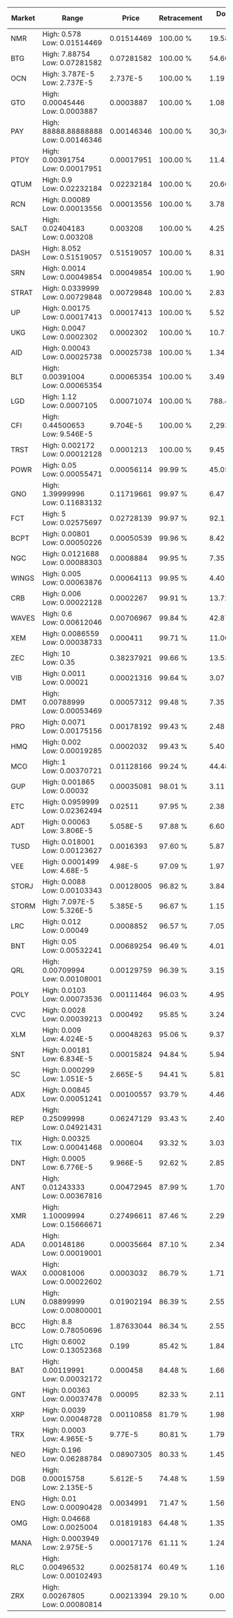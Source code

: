 | Market | Range | Price| Retracement | Doubles to 50% |
| --- | --- | --- | --- | --- |
| NMR | High: 0.578<br />Low: 0.01514469 | 0.01514469 | 100.00 % | 19.58 |
| BTG | High: 7.88754<br />Low: 0.07281582 | 0.07281582 | 100.00 % | 54.66 |
| OCN | High: 3.787E-5<br />Low: 2.737E-5 | 2.737E-5 | 100.00 % | 1.19 |
| GTO | High: 0.00045446<br />Low: 0.0003887 | 0.0003887 | 100.00 % | 1.08 |
| PAY | High: 88888.88888888<br />Low: 0.00146346 | 0.00146346 | 100.00 % | 30,369,429.42 |
| PTOY | High: 0.00391754<br />Low: 0.00017951 | 0.00017951 | 100.00 % | 11.41 |
| QTUM | High: 0.9<br />Low: 0.02232184 | 0.02232184 | 100.00 % | 20.66 |
| RCN | High: 0.00089<br />Low: 0.00013556 | 0.00013556 | 100.00 % | 3.78 |
| SALT | High: 0.02404183<br />Low: 0.003208 | 0.003208 | 100.00 % | 4.25 |
| DASH | High: 8.052<br />Low: 0.51519057 | 0.51519057 | 100.00 % | 8.31 |
| SRN | High: 0.0014<br />Low: 0.00049854 | 0.00049854 | 100.00 % | 1.90 |
| STRAT | High: 0.0339999<br />Low: 0.00729848 | 0.00729848 | 100.00 % | 2.83 |
| UP | High: 0.00175<br />Low: 0.00017413 | 0.00017413 | 100.00 % | 5.52 |
| UKG | High: 0.0047<br />Low: 0.0002302 | 0.0002302 | 100.00 % | 10.71 |
| AID | High: 0.00043<br />Low: 0.00025738 | 0.00025738 | 100.00 % | 1.34 |
| BLT | High: 0.00391004<br />Low: 0.00065354 | 0.00065354 | 100.00 % | 3.49 |
| LGD | High: 1.12<br />Low: 0.0007105 | 0.00071074 | 100.00 % | 788.41 |
| CFI | High: 0.44500653<br />Low: 9.546E-5 | 9.704E-5 | 100.00 % | 2,293.39 |
| TRST | High: 0.002172<br />Low: 0.00012128 | 0.0001213 | 100.00 % | 9.45 |
| POWR | High: 0.05<br />Low: 0.00055471 | 0.00056114 | 99.99 % | 45.05 |
| GNO | High: 1.39999996<br />Low: 0.11683132 | 0.11719661 | 99.97 % | 6.47 |
| FCT | High: 5<br />Low: 0.02575697 | 0.02728139 | 99.97 % | 92.11 |
| BCPT | High: 0.00801<br />Low: 0.00050226 | 0.00050539 | 99.96 % | 8.42 |
| NGC | High: 0.0121688<br />Low: 0.00088303 | 0.0008884 | 99.95 % | 7.35 |
| WINGS | High: 0.005<br />Low: 0.00063876 | 0.00064113 | 99.95 % | 4.40 |
| CRB | High: 0.006<br />Low: 0.00022128 | 0.0002267 | 99.91 % | 13.72 |
| WAVES | High: 0.6<br />Low: 0.00612046 | 0.00706967 | 99.84 % | 42.87 |
| XEM | High: 0.0086559<br />Low: 0.00038733 | 0.000411 | 99.71 % | 11.00 |
| ZEC | High: 10<br />Low: 0.35 | 0.38237921 | 99.66 % | 13.53 |
| VIB | High: 0.0011<br />Low: 0.00021 | 0.00021316 | 99.64 % | 3.07 |
| DMT | High: 0.00788999<br />Low: 0.00053469 | 0.00057312 | 99.48 % | 7.35 |
| PRO | High: 0.0071<br />Low: 0.00175156 | 0.00178192 | 99.43 % | 2.48 |
| HMQ | High: 0.002<br />Low: 0.00019285 | 0.0002032 | 99.43 % | 5.40 |
| MCO | High: 1<br />Low: 0.00370721 | 0.01128166 | 99.24 % | 44.48 |
| GUP | High: 0.001865<br />Low: 0.00032 | 0.00035081 | 98.01 % | 3.11 |
| ETC | High: 0.0959999<br />Low: 0.02362494 | 0.02511 | 97.95 % | 2.38 |
| ADT | High: 0.00063<br />Low: 3.806E-5 | 5.058E-5 | 97.88 % | 6.60 |
| TUSD | High: 0.018001<br />Low: 0.00123627 | 0.0016393 | 97.60 % | 5.87 |
| VEE | High: 0.0001499<br />Low: 4.68E-5 | 4.98E-5 | 97.09 % | 1.97 |
| STORJ | High: 0.0088<br />Low: 0.00103343 | 0.00128005 | 96.82 % | 3.84 |
| STORM | High: 7.097E-5<br />Low: 5.326E-5 | 5.385E-5 | 96.67 % | 1.15 |
| LRC | High: 0.012<br />Low: 0.00049 | 0.0008852 | 96.57 % | 7.05 |
| BNT | High: 0.05<br />Low: 0.00532241 | 0.00689254 | 96.49 % | 4.01 |
| QRL | High: 0.00709994<br />Low: 0.00108001 | 0.00129759 | 96.39 % | 3.15 |
| POLY | High: 0.0103<br />Low: 0.00073536 | 0.00111464 | 96.03 % | 4.95 |
| CVC | High: 0.0028<br />Low: 0.00039213 | 0.000492 | 95.85 % | 3.24 |
| XLM | High: 0.009<br />Low: 4.024E-5 | 0.00048263 | 95.06 % | 9.37 |
| SNT | High: 0.00181<br />Low: 6.834E-5 | 0.00015824 | 94.84 % | 5.94 |
| SC | High: 0.000299<br />Low: 1.051E-5 | 2.665E-5 | 94.41 % | 5.81 |
| ADX | High: 0.00845<br />Low: 0.00051241 | 0.00100557 | 93.79 % | 4.46 |
| REP | High: 0.25099998<br />Low: 0.04921431 | 0.06247129 | 93.43 % | 2.40 |
| TIX | High: 0.00325<br />Low: 0.00041468 | 0.000604 | 93.32 % | 3.03 |
| DNT | High: 0.0005<br />Low: 6.776E-5 | 9.966E-5 | 92.62 % | 2.85 |
| ANT | High: 0.01243333<br />Low: 0.00367816 | 0.00472945 | 87.99 % | 1.70 |
| XMR | High: 1.10009994<br />Low: 0.15666671 | 0.27496611 | 87.46 % | 2.29 |
| ADA | High: 0.00148186<br />Low: 0.00019001 | 0.00035664 | 87.10 % | 2.34 |
| WAX | High: 0.00081006<br />Low: 0.00022602 | 0.0003032 | 86.79 % | 1.71 |
| LUN | High: 0.08899999<br />Low: 0.00800001 | 0.01902194 | 86.39 % | 2.55 |
| BCC | High: 8.8<br />Low: 0.78050696 | 1.87633044 | 86.34 % | 2.55 |
| LTC | High: 0.6002<br />Low: 0.13052368 | 0.199 | 85.42 % | 1.84 |
| BAT | High: 0.00119991<br />Low: 0.00032172 | 0.000458 | 84.48 % | 1.66 |
| GNT | High: 0.00363<br />Low: 0.00037478 | 0.00095 | 82.33 % | 2.11 |
| XRP | High: 0.0039<br />Low: 0.00048728 | 0.00110858 | 81.79 % | 1.98 |
| TRX | High: 0.0003<br />Low: 4.965E-5 | 9.77E-5 | 80.81 % | 1.79 |
| NEO | High: 0.196<br />Low: 0.06288784 | 0.08907305 | 80.33 % | 1.45 |
| DGB | High: 0.00015758<br />Low: 2.135E-5 | 5.612E-5 | 74.48 % | 1.59 |
| ENG | High: 0.01<br />Low: 0.00090428 | 0.0034991 | 71.47 % | 1.56 |
| OMG | High: 0.04668<br />Low: 0.0025004 | 0.01819183 | 64.48 % | 1.35 |
| MANA | High: 0.0003949<br />Low: 2.975E-5 | 0.00017176 | 61.11 % | 1.24 |
| RLC | High: 0.00496532<br />Low: 0.00102493 | 0.00258174 | 60.49 % | 1.16 |
| ZRX | High: 0.00267805<br />Low: 0.00080814 | 0.00213394 | 29.10 % | 0.00 |

